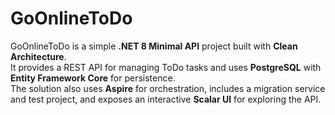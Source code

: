 # GoOnlineToDo

GoOnlineToDo is a simple **.NET 8 Minimal API** project built with **Clean Architecture**.  
It provides a REST API for managing ToDo tasks and uses **PostgreSQL** with **Entity Framework Core** for persistence.  
The solution also uses **Aspire** for orchestration, includes a migration service and test project, and exposes an interactive **Scalar UI** for exploring the API.
